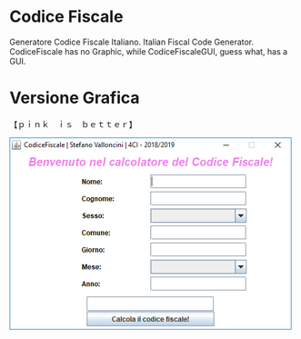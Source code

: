 # Codice Fiscale
Generatore Codice Fiscale Italiano. Italian Fiscal Code Generator.
CodiceFiscale has no Graphic, while CodiceFiscaleGUI, guess what, has a GUI. 

# Versione Grafica
【﻿ｐｉｎｋ　ｉｓ　ｂｅｔｔｅｒ】

![Screenshot](https://github.com/xStevatt/CodiceFiscale/blob/master/screenshot.PNG)
